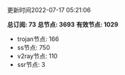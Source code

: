 更新时间2022-07-17 05:21:06

**总订阅: 73**
**总节点: 3693**
**有效节点: 1029**
- trojan节点: 166
- ss节点: 750
- v2ray节点: 110
- ssr节点: 3
